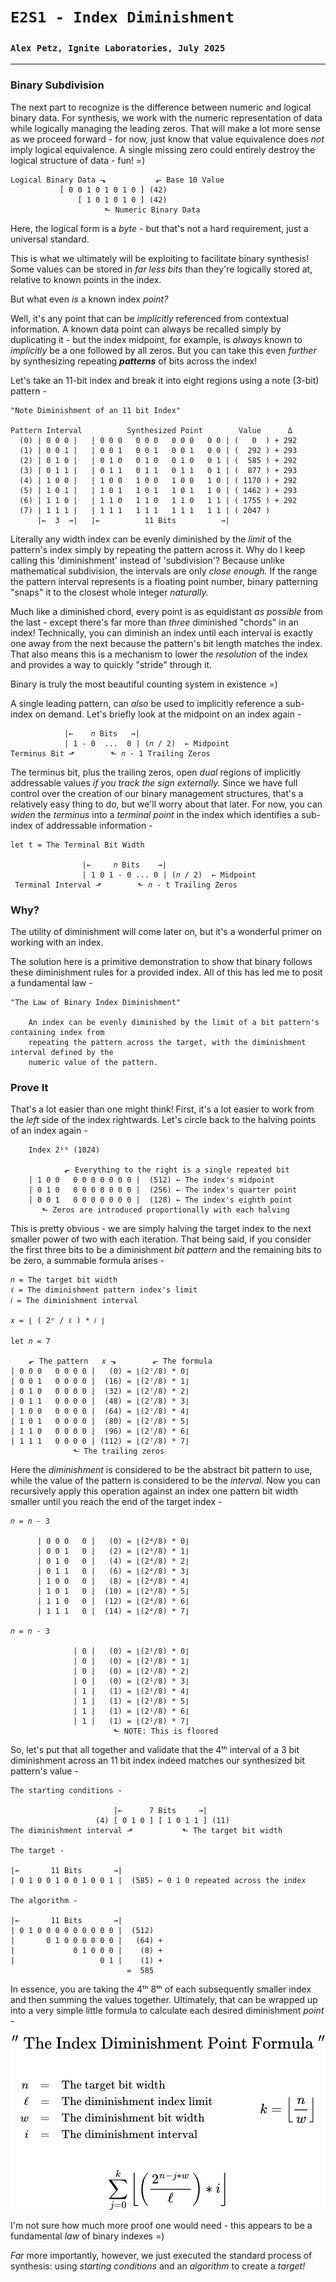 # `E2S1 - Index Diminishment`
### `Alex Petz, Ignite Laboratories, July 2025`

---

### Binary Subdivision
The next part to recognize is the difference between numeric and logical binary data.  For synthesis, we work
with the numeric representation of data while logically managing the leading zeros.  That will make a lot
more sense as we proceed forward - for now, just know that value equivalence does _not_ imply logical equivalence.
A single missing zero could entirely destroy the logical structure of data - fun! =)

    Logical Binary Data ⬎           ⬐ Base 10 Value
               [ 0 0 1 0 1 0 1 0 ] (42)  
                   [ 1 0 1 0 1 0 ] (42)  
                         ⬑ Numeric Binary Data

Here, the logical form is a _byte_ - but that's not a hard requirement, just a universal standard.

This is what we ultimately will be exploiting to facilitate binary synthesis!  Some values can be stored in
_far less bits_ than they're logically stored at, relative to known points in the index.  

But what even _is_ a known index _point?_

Well, it's any point that can be _implicitly_ referenced from contextual information.  A known data point can always be
recalled simply by duplicating it - but the index midpoint, for example, is _always_ known to _implicitly_ be a one 
followed by all zeros.  But you can take this even _further_ by synthesizing repeating _**patterns**_ of bits across 
the index!  

Let's take an 11-bit index and break it into eight regions using a note (3-bit) pattern -

    "Note Diminishment of an 11 bit Index"
 
    Pattern Interval          Synthesized Point        Value      Δ  
      (0) | 0 0 0 |   | 0 0 0   0 0 0   0 0 0   0 0 | (   0  ) + 292
      (1) | 0 0 1 |   | 0 0 1   0 0 1   0 0 1   0 0 | (  292 ) + 293
      (2) | 0 1 0 |   | 0 1 0   0 1 0   0 1 0   0 1 | (  585 ) + 292
      (3) | 0 1 1 |   | 0 1 1   0 1 1   0 1 1   0 1 | (  877 ) + 293
      (4) | 1 0 0 |   | 1 0 0   1 0 0   1 0 0   1 0 | ( 1170 ) + 292
      (5) | 1 0 1 |   | 1 0 1   1 0 1   1 0 1   1 0 | ( 1462 ) + 293
      (6) | 1 1 0 |   | 1 1 0   1 1 0   1 1 0   1 1 | ( 1755 ) + 292
      (7) | 1 1 1 |   | 1 1 1   1 1 1   1 1 1   1 1 | ( 2047 )
          |←  3  →|   |←          11 Bits          →|

Literally any width index can be evenly diminished by the _limit_ of the pattern's index simply by repeating the 
pattern across it.  Why do I keep calling this 'diminishment' instead of 'subdivision'?  Because unlike mathematical 
subdivision, the intervals are only _close enough._  If the range the pattern interval represents is a floating point 
number, binary patterning "snaps" it to the closest whole integer _naturally._  

Much like a diminished chord, every point is as equidistant _as possible_ from the last - except there's far more 
than _three_ diminished "chords" in an index!  Technically, you can diminish an index until each interval is exactly 
one away from the next because the pattern's bit length matches the index.  That also means this is a mechanism to 
lower the _resolution_ of the index and provides a way to quickly "stride" through it.

Binary is truly the most beautiful counting system in existence =)

A single leading pattern, can _also_ be used to implicitly reference a sub-index on demand.  Let's briefly look at the 
midpoint on an index again -

                |←    𝑛 Bits   →|
                | 1 - 0  ...  0 | (𝑛 / 2)  ← Midpoint
    Terminus Bit ⬏        ⬑ 𝑛 - 1 Trailing Zeros

The terminus bit, plus the trailing zeros, open _dual_ regions of implicitly addressable values _if you track
the sign externally._  Since we have full control over the creation of our binary management structures, that's
a relatively easy thing to do, but we'll worry about that later.  For now, you can _widen_ the _terminus_ into a 
_terminal point_ in the index which identifies a sub-index of addressable information -

    let t = The Terminal Bit Width

                    |←     𝑛 Bits    →|
                    | 1 0 1 - 0 ... 0 | (𝑛 / 2)  ← Midpoint
     Terminal Interval ⬏        ⬑ 𝑛 - t Trailing Zeros

### Why?

The utility of diminishment will come later on, but it's a wonderful primer on working with an index.

The solution here is a primitive demonstration to show that binary follows these diminishment rules for a provided 
index.  All of this has led me to posit a fundamental law -

    "The Law of Binary Index Diminishment"

        An index can be evenly diminished by the limit of a bit pattern's containing index from
        repeating the pattern across the target, with the diminishment interval defined by the 
        numeric value of the pattern.

### Prove It
That's a lot easier than one might think!  First, it's a lot easier to work from the _left_ side of the index
rightwards.  Let's circle back to the halving points of an index again -

        Index 2¹⁰ (1024)

                ⬐ Everything to the right is a single repeated bit
        | 1 0 0   0 0 0 0 0 0 0 |  (512) ← The index's midpoint
        | 0 1 0   0 0 0 0 0 0 0 |  (256) ← The index's quarter point
        | 0 0 1   0 0 0 0 0 0 0 |  (128) ← The index's eighth point
           ⬑ Zeros are introduced proportionally with each halving

This is pretty obvious - we are simply halving the target index to the next smaller power of two with each 
iteration. That being said, if you consider the first three bits to be a diminishment _bit pattern_ and the 
remaining bits to be zero, a summable formula arises - 

    𝑛 = The target bit width
    ℓ = The diminishment pattern index's limit
    𝑖 = The diminishment interval

    𝑥 = ⌊ ( 2ⁿ / ℓ ) * 𝑖 ⌋

    let 𝑛 = 7

        ⬐ The pattern   𝑥 ⬎        ⬐ The formula
    | 0 0 0   0 0 0 0 |   (0) = ⌊(2⁷/8) * 0⌋
    | 0 0 1   0 0 0 0 |  (16) = ⌊(2⁷/8) * 1⌋
    | 0 1 0   0 0 0 0 |  (32) = ⌊(2⁷/8) * 2⌋
    | 0 1 1   0 0 0 0 |  (48) = ⌊(2⁷/8) * 3⌋
    | 1 0 0   0 0 0 0 |  (64) = ⌊(2⁷/8) * 4⌋
    | 1 0 1   0 0 0 0 |  (80) = ⌊(2⁷/8) * 5⌋
    | 1 1 0   0 0 0 0 |  (96) = ⌊(2⁷/8) * 6⌋
    | 1 1 1   0 0 0 0 | (112) = ⌊(2⁷/8) * 7⌋
                  ⬑ The trailing zeros

Here the _diminishment_ is considered to be the abstract bit pattern to use, while the value of the pattern is
considered to be the _interval._  Now you can recursively apply this operation against an index one pattern bit 
width smaller until you reach the end of the target index -

    𝑛 = 𝑛 - 3

          | 0 0 0   0 |   (0) = ⌊(2⁴/8) * 0⌋
          | 0 0 1   0 |   (2) = ⌊(2⁴/8) * 1⌋
          | 0 1 0   0 |   (4) = ⌊(2⁴/8) * 2⌋
          | 0 1 1   0 |   (6) = ⌊(2⁴/8) * 3⌋
          | 1 0 0   0 |   (8) = ⌊(2⁴/8) * 4⌋
          | 1 0 1   0 |  (10) = ⌊(2⁴/8) * 5⌋
          | 1 1 0   0 |  (12) = ⌊(2⁴/8) * 6⌋
          | 1 1 1   0 |  (14) = ⌊(2⁴/8) * 7⌋

    𝑛 = 𝑛 - 3

                  | 0 |   (0) = ⌊(2¹/8) * 0⌋
                  | 0 |   (0) = ⌊(2¹/8) * 1⌋
                  | 0 |   (0) = ⌊(2¹/8) * 2⌋
                  | 0 |   (0) = ⌊(2¹/8) * 3⌋
                  | 1 |   (1) = ⌊(2¹/8) * 4⌋
                  | 1 |   (1) = ⌊(2¹/8) * 5⌋
                  | 1 |   (1) = ⌊(2¹/8) * 6⌋
                  | 1 |   (1) = ⌊(2¹/8) * 7⌋
                           ⬑ NOTE: This is floored

So, let's put that all together and validate that the 4ᵗʰ interval of a 3 bit diminishment across an 11 bit index 
indeed matches our synthesized bit pattern's value -

    The starting conditions -

                           |←      7 Bits     →|
                       (4) [ 0 1 0 ] [ 1 0 1 1 ] (11)
    The diminishment interval ⬏           ⬑ The target bit width

    The target -

    |←       11 Bits       →|
    | 0 1 0 0 1 0 0 1 0 0 1 |  (585) ← 0 1 0 repeated across the index

    The algorithm -

    |←       11 Bits       →|
    | 0 1 0 0 0 0 0 0 0 0 0 |  (512)
    |       0 1 0 0 0 0 0 0 |   (64) +
    |             0 1 0 0 0 |    (8) +
    |                   0 1 |    (1) +
                              =  585

In essence, you are taking the 4ᵗʰ 8ᵗʰ of each subsequently smaller index and then summing the values 
together.  Ultimately, that can be wrapped up into a very simple little formula to calculate each desired 
diminishment _point_ -

<picture>
<img alt="Index Diminishment Formula" src="assets/diminishmentPoint.png" style="display: block; margin-left: auto; margin-right: auto;">
</picture>

I'm not sure how much more proof one would need - this appears to be a fundamental _law_ of binary indexes =)

_Far_ more importantly, however, we just executed the standard process of synthesis: using _starting conditions_
and an _algorithm_ to create a _target!_